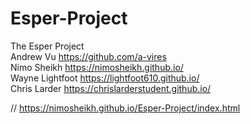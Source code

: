 # Esper-Project
The Esper Project <br />
Andrew Vu https://github.com/a-vires <br />
Nimo Sheikh https://nimosheikh.github.io/ <br />
Wayne Lightfoot https://lightfoot610.github.io/ <br />
Chris Larder https://chrislarderstudent.github.io/ <br />


// https://nimosheikh.github.io/Esper-Project/index.html

